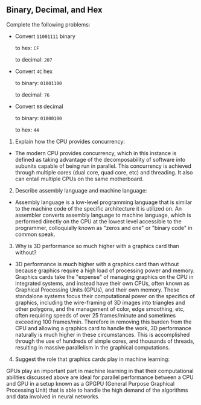 <!-- Answers to the Short Answer Essay Questions go here -->
## Binary, Decimal, and Hex

Complete the following problems:

* Convert `11001111` binary

    to hex: `CF`

    to decimal: `207`


* Convert `4C` hex

    to binary: `01001100`

    to decimal: `76`


* Convert `68` decimal

    to binary: `01000100`

    to hex: `44`


1. Explain how the CPU provides concurrency:

*   The modern CPU provides concurrency, which in this instance is defined as taking advantage of the decomposability of software into subunits capable of being run in parallel. This concurrency is achieved through multiple cores (dual core, quad core, etc) and threading. It also can entail multiple CPUs on the same motherboard. 

2. Describe assembly language and machine language:

*   Assembly language is a low-level programming language that is similar to the machine code of the specific architecture it is utilized on. An assembler converts assembly language to machine language, which is performed directly on the CPU at the lowest level accessible to the programmer, colloquially known as "zeros and one" or "binary code" in common speak.

3. Why is 3D performance so much higher with a graphics card than without?

*   3D performance is much higher with a graphics card than without because graphics require a high load of processing power and memory. Graphics cards take the "expense" of managing graphics on the CPU in integrated systems, and instead have their own CPUs, often known as Graphical Processing Units (GPUs), and their own memory. These standalone systems focus their computational power on the specifics of graphics, including the wire-framing of 3D images into triangles and other polygons, and the management of color, edge smoothing, etc, often requiring speeds of over 25 frames/minute and sometimes exceeding 100 frames/min. Therefore in removing this burden from the CPU and allowing a graphics card to handle the work, 3D performance naturally is much higher in these circumstances. This is accomplished through the use of hundreds of simple cores, and thousands of threads, resulting in massive parallelism in the graphical computations.

4. Suggest the role that graphics cards play in machine learning:

GPUs play an important part in machine learning in that their computational abilities discussed above are ideal for parallel performance between a CPU and GPU in a setup known as a GPGPU (General Purpose Graphical Processing Unit) that is able to handle the high demand of the algorithms and data involved in neural networks.